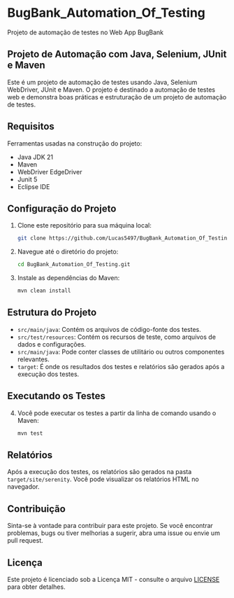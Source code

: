 # BugBank_Automation_Of_Testing
Projeto de automação de testes no Web App BugBank
## Projeto de Automação com Java, Selenium, JUnit e Maven

Este é um projeto de automação de testes usando Java, Selenium WebDriver, JUnit e Maven. O projeto é destinado a automação de testes web e demonstra boas práticas e estruturação de um projeto de automação de testes.

## Requisitos

Ferramentas usadas na construção do projeto:

- Java JDK 21
- Maven
- WebDriver EdgeDriver
- Junit 5
- Eclipse IDE

## Configuração do Projeto

1. Clone este repositório para sua máquina local:

   ```bash
   git clone https://github.com/Lucas5497/BugBank_Automation_Of_Testing.git

2. Navegue até o diretório do projeto:
   
   ```bash
   cd BugBank_Automation_Of_Testing.git

3. Instale as dependências do Maven:
   
   ```bash
   mvn clean install
   
## Estrutura do Projeto

- `src/main/java`: Contém os arquivos de código-fonte dos testes.
- `src/test/resources`: Contém os recursos de teste, como arquivos de dados e configurações.
- `src/main/java`: Pode conter classes de utilitário ou outros componentes relevantes.
- `target`: É onde os resultados dos testes e relatórios são gerados após a execução dos testes.

## Executando os Testes

4. Você pode executar os testes a partir da linha de comando usando o Maven:

   ```bash
   mvn test
   
## Relatórios

Após a execução dos testes, os relatórios são gerados na pasta `target/site/serenity`. Você pode visualizar os relatórios HTML no navegador.

## Contribuição

Sinta-se à vontade para contribuir para este projeto. Se você encontrar problemas, bugs ou tiver melhorias a sugerir, abra uma issue ou envie um pull request.

## Licença

Este projeto é licenciado sob a Licença MIT - consulte o arquivo [LICENSE](LICENSE) para obter detalhes.

